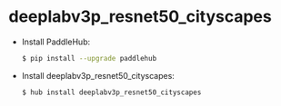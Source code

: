 # deeplabv3p_resnet50_cityscapes
* Install PaddleHub: 

    ```bash
    $ pip install --upgrade paddlehub
    ```

* Install deeplabv3p_resnet50_cityscapes: 

    ```bash
    $ hub install deeplabv3p_resnet50_cityscapes
    ```
